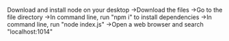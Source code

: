 Download and install node on your desktop
->Download the files
->Go to the file directory
->In command line, run "npm i" to install dependencies
->In command line, run "node index.js"
->Open a web browser and search "localhost:1014"
